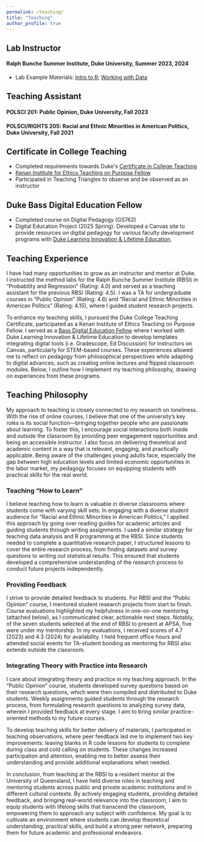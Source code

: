 ```yaml
---
permalink: /teaching/
title: "Teaching"
author_profile: true
---
```


## Lab Instructor
#### Ralph Bunche Summer Institute, Duke University, Summer 2023, 2024 
+ Lab Example Materials: [Intro to R](file:///Users/suhyenbae/Dropbox/RBSI%202024/RLabs/ClassNotes/lab2.html); [Working with Data](file:///Users/suhyenbae/Dropbox/RBSI%202024/RLabs/ClassNotes/lab3.html) 

## Teaching Assistant

#### POLSCI 201: Public Opinion, Duke University, Fall 2023

#### POLSCI/RIGHTS 205: Racial and Ethnic Minorities in American Politics, Duke University, Fall 2021


## Certificate in College Teaching
+ Completed requirements towards Duke's [Certificate in College Teaching](https://gradschool.duke.edu/professional-development/programs/certificate-college-teaching/)
+ [Kenan Institute for Ethics Teaching on Purpose Fellow](https://kenan.ethics.duke.edu/teaching-on-purpose/#:~:text=Teaching%20on%20Purpose%20brings%20doctoral,will%20help%20their%20students%20flourish) 
+ Participated in Teaching Triangles to observe and be observed as an instructor 


## Duke Bass Digital Education Fellow
+ Completed course on Digital Pedagogy (GS762)
+ Digital Education Project (2025 Spring): Developed a Canvas site to provide resources on digital pedagogy for various faculty development programs with [Duke Learning Innovation & Lifetime Education](https://lile.duke.edu/). 

## Teaching Experience
I have had many opportunities to grow as an instructor and mentor at Duke. I instructed the method labs for the Ralph Bunche Summer Institute (RBSI) in “Probability and Regression” (Rating: 4.0) and served as a teaching assistant for the previous RBSI (Rating: 4.5). I was a TA for undergraduate courses in “Public Opinion” (Rating: 4.6) and “Racial and Ethnic Minorities in American Politics” (Rating: 4.15), where I guided student research projects.  

To enhance my teaching skills, I pursued the Duke College Teaching Certificate, participated as a Kenan Institute of Ethics Teaching on Purpose Fellow. I served as a [Bass Digital Education Fellow](https://lile.duke.edu/learning-networks-communities/bass-digital-education-fellows-1/) where I worked with Duke Learning Innovation & Lifetime Education to develop templates integrating digital tools (i.e. Gradescope, Ed Discussion) for instructors on Canvas, particularly for STEM-based courses. These experiences allowed me to reflect on pedagogy from philosophical perspectives while adapting to digital advances, such as creating online lectures and flipped classroom modules. Below, I outline how I implement my teaching philosophy, drawing on experiences from these programs. 

## Teaching Philosophy
My approach to teaching is closely connected to my research on loneliness. With the rise of online courses, I believe that one of the university’s key roles is its social function—bringing together people who are passionate about learning. To foster this, I encourage social interactions both inside and outside the classroom by providing peer engagement opportunities and being an accessible instructor. I also focus on delivering theoretical and academic content in a way that is relevant, engaging, and practically applicable. Being aware of the challenges young adults face, especially the gap between high education levels and limited economic opportunities in the labor market, my pedagogy focuses on equipping students with practical skills for the real world. 

### Teaching “How to Learn”
I believe teaching how to learn is valuable in diverse classrooms where students come with varying skill sets. In engaging with a diverse student audience for “Racial and Ethnic Minorities in American Politics,” I applied this approach by going over reading guides for academic articles and guiding students through writing assignments.  I used a similar strategy for teaching data analysis and R programming at the RBSI. Since students needed to complete a quantitative research paper, I structured lessons to cover the entire research process, from finding datasets and survey questions to writing out statistical results. This ensured that students developed a comprehensive understanding of the research process to conduct future projects independently.

### Providing Feedback
I strive to provide detailed feedback to students. For RBSI and the “Public Opinion” course, I mentored student research projects from start to finish. Course evaluations highlighted my helpfulness in one-on-one mentoring (attached below), as I communicated clear, actionable next steps. Notably, of the seven students selected at the end of RBSI to present at APSA, five were under my mentorship. In my evaluations, I received scores of 4.7 (2023) and 4.3 (2024) for availability. I held frequent office hours and attended social events for TA-student bonding as mentoring for RBSI also extends outside the classroom. 

### Integrating Theory with Practice into Research
I care about integrating theory and practice in my teaching approach. In the “Public Opinion” course, students developed survey questions based on their research questions, which were then compiled and distributed to Duke students. Weekly assignments guided students through the research process, from formulating research questions to analyzing survey data, wherein I provided feedback at every stage. I aim to bring similar practice-oriented methods to my future courses. 

To develop teaching skills for better delivery of materials, I participated in teaching observations, where peer feedback led me to implement two key improvements: leaving blanks in R code lessons for students to complete during class and cold calling on students. These changes increased participation and attention, enabling me to better assess their understanding and provide additional explanations when needed.

In conclusion, from teaching at the RBSI to a resident mentor at the University of Queensland, I have held diverse roles in teaching and mentoring students across public and private academic institutions and in different cultural contexts. By actively engaging students, providing detailed feedback, and bringing real-world relevance into the classroom, I aim to equip students with lifelong skills that transcend the classroom, empowering them to approach any subject with confidence. My goal is to cultivate an environment where students can develop theoretical understanding, practical skills, and build a strong peer network, preparing them for future academic and professional endeavors.

